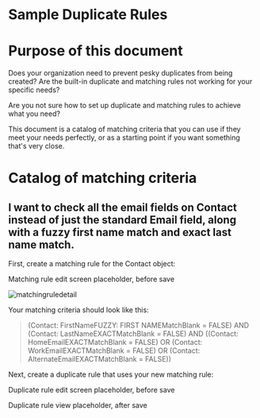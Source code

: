 # Sample Duplicate Rules

# Purpose of this document

Does your organization need to prevent pesky duplicates from being created?  Are the built-in duplicate and matching rules not working for your specific needs?

Are you not sure how to set up duplicate and matching rules to achieve what you need?

This document is a catalog of matching criteria that you can use if they meet your needs perfectly, or as a starting point if you want something that's very close.

# Catalog of matching criteria

## I want to check all the email fields on Contact instead of just the standard Email field, along with a fuzzy first name match and exact last name match.

First, create a matching rule for the Contact object:

Matching rule edit screen placeholder, before save

![matchingruledetail](https://user-images.githubusercontent.com/251229/121421577-4ce18180-c93c-11eb-938a-bbbbd05d1c5a.png)

Your matching criteria should look like this:

> (Contact: FirstNameFUZZY: FIRST NAMEMatchBlank = FALSE) AND (Contact: LastNameEXACTMatchBlank = FALSE) AND ((Contact: HomeEmailEXACTMatchBlank = FALSE) OR (Contact: WorkEmailEXACTMatchBlank = FALSE) OR (Contact: AlternateEmailEXACTMatchBlank = FALSE))

Next, create a duplicate rule that uses your new matching rule:

Duplicate rule edit screen placeholder, before save

Duplicate rule view placeholder, after save


